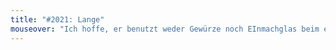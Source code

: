 ```yaml
---
title: "#2021: Lange"
mouseover: "Ich hoffe, er benutzt weder Gewürze noch EInmachglas beim eigenen Einlegen."
---
```

